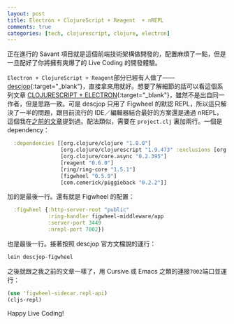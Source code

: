 ```yaml
---
layout: post
title: Electron + ClojureScript + Reagent  + nREPL
comments: true
categories: [tech, clojurescript, clojure, electron]
---
```


正在進行的 Savant 項目就是這個前端技術架構做開發的，配置麻煩了一點，但是一旦配好了你將擁有爽爆了的 Live Coding 的開發體驗。

`Electron + ClojureScript + Reagent`部分已經有人做了——[descjop](https://github.com/karad/lein_template_descjop){:target="_blank"}，直接拿來用就好。想要了解細節的話可以看這個系列文章 [CLOJURESCRIPT + ELECTRON](https://owensd.io/2017/02/06/clojurescript-electron/){:target="_blank"}，雖然不是出自同一作者，但是思路一致。可是 descjop 只用了 Figwheel 的默認 REPL，所以這只解決了一半的問題，跟目前流行的 IDE／編輯器結合最好的方案還是通過 nREPL，這個我在[之前的文章](/blog/2016/03/06/reagent-figwheel-repl-with-nrepl/)提到過。配法類似，需要在 `project.clj` 裏加兩行。一個是 dependency：

```clj
  :dependencies [[org.clojure/clojure "1.8.0"]
                 [org.clojure/clojurescript "1.9.473" :exclusions [org.apache.ant/ant]]
                 [org.clojure/core.async "0.2.395"]
                 [reagent "0.6.0"]
                 [ring/ring-core "1.5.1"]
                 [figwheel "0.5.9"]
                 [com.cemerick/piggieback "0.2.2"]]
```

加的是最後一行。還有就是 Figwheel 的配置：

```clj
  :figwheel {:http-server-root "public"
             :ring-handler figwheel-middleware/app
             :server-port 3449
             :nrepl-port 7002})
```

也是最後一行。接著按照 descjop 官方文檔說的運行：

```bash
lein descjop-figwheel
```

之後就跟之我之前的文章一樣了，用 Cursive 或 Emacs 之類的連接`7002`端口並運行：

```clj
(use 'figwheel-sidecar.repl-api)
(cljs-repl)
```

Happy Live Coding!


